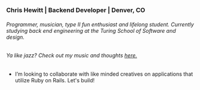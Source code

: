 ### Chris Hewitt | Backend Developer | Denver, CO 
###### Programmer, musician, type II fun enthusiast and lifelong student. Currently studying back end engineering at the Turing School of Software and design. 
 
###### Ya like jazz? Check out my music and thoughts [here.](http://www.goldenbullfrog.com/)

- I’m looking to collaborate with like minded creatives on applications that utilize Ruby on Rails. Let's build! 

<!--
**Henchworm/Henchworm** is a ✨ _special_ ✨ repository because its `README.md` (this file) appears on your GitHub profile.

Here are some ideas to get you started:

- 🔭 I’m currently working on ...
- 🌱 I’m currently learning ...
- 👯 I’m looking to collaborate on ...
- 🤔 I’m looking for help with ...
- 💬 Ask me about ...
- 📫 How to reach me: ...
- 😄 Pronouns: ...
- ⚡ Fun fact: ...
-->
